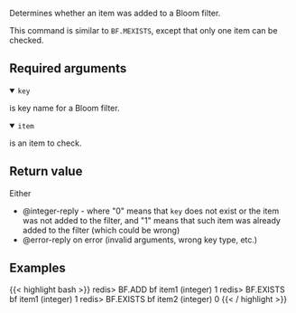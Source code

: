 Determines whether an item was added to a Bloom filter.

This command is similar to `BF.MEXISTS`, except that only one item can be checked.

## Required arguments

<details open><summary><code>key</code></summary>

is key name for a Bloom filter.

</details>

<details open><summary><code>item</code></summary>

is an item to check.
</details>

## Return value

Either

- @integer-reply - where "0" means that `key` does not exist or the item was not added to the filter, and "1" means that such item was already added to the filter (which could be wrong)
- @error-reply on error (invalid arguments, wrong key type, etc.)

## Examples

{{< highlight bash >}}
redis> BF.ADD bf item1
(integer) 1
redis> BF.EXISTS bf item1
(integer) 1
redis> BF.EXISTS bf item2
(integer) 0
{{< / highlight >}}
